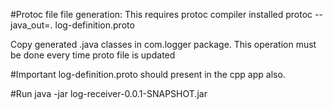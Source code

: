 #Protoc file file generation: This requires protoc compiler installed
protoc --java_out=. log-definition.proto 

Copy generated .java classes in com.logger package. This operation must be done every time proto file is updated

#Important log-definition.proto should present in the cpp app also.

#Run
java -jar log-receiver-0.0.1-SNAPSHOT.jar